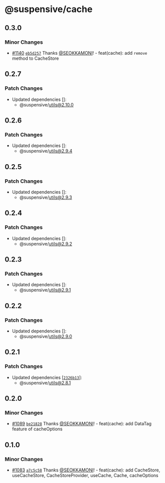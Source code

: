 # @suspensive/cache

## 0.3.0

### Minor Changes

- [#1140](https://github.com/toss/suspensive/pull/1140) [`eb5d257`](https://github.com/toss/suspensive/commit/eb5d25767013ce1125b17948028c48fb15507037) Thanks [@SEOKKAMONI](https://github.com/SEOKKAMONI)! - feat(cache): add `remove` method to CacheStore

## 0.2.7

### Patch Changes

- Updated dependencies []:
  - @suspensive/utils@2.10.0

## 0.2.6

### Patch Changes

- Updated dependencies []:
  - @suspensive/utils@2.9.4

## 0.2.5

### Patch Changes

- Updated dependencies []:
  - @suspensive/utils@2.9.3

## 0.2.4

### Patch Changes

- Updated dependencies []:
  - @suspensive/utils@2.9.2

## 0.2.3

### Patch Changes

- Updated dependencies []:
  - @suspensive/utils@2.9.1

## 0.2.2

### Patch Changes

- Updated dependencies []:
  - @suspensive/utils@2.9.0

## 0.2.1

### Patch Changes

- Updated dependencies [[`2326b13`](https://github.com/toss/suspensive/commit/2326b1341f167454a889953fb0bbf58449e1ca98)]:
  - @suspensive/utils@2.8.1

## 0.2.0

### Minor Changes

- [#1089](https://github.com/toss/suspensive/pull/1089) [`be21828`](https://github.com/toss/suspensive/commit/be218284dc67ccc84ffc29a0bfd84c578c1f37f1) Thanks [@SEOKKAMONI](https://github.com/SEOKKAMONI)! - feat(cache): add DataTag feature of cacheOptions

## 0.1.0

### Minor Changes

- [#1083](https://github.com/toss/suspensive/pull/1083) [`a7c5c58`](https://github.com/toss/suspensive/commit/a7c5c58521ab1aac93420c0a896683917c741af5) Thanks [@SEOKKAMONI](https://github.com/SEOKKAMONI)! - feat(cache): add CacheStore, useCacheStore, CacheStoreProvider, useCache, Cache, cacheOptions
